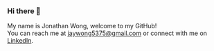### Hi there 👋
My name is Jonathan Wong, welcome to my GitHub! <br/>
You can reach me at jaywong5375@gmail.com or connect with me on [LinkedIn](https://www.linkedin.com/in/jonathan-wong-435a8b146/).

<!--
**jay5375/jay5375** is a ✨ _special_ ✨ repository because its `README.md` (this file) appears on your GitHub profile.

Here are some ideas to get you started:

- 🔭 I’m currently working on ...
- 🌱 I’m currently learning ...
- 👯 I’m looking to collaborate on ...
- 🤔 I’m looking for help with ...
- 💬 Ask me about ...
- 📫 How to reach me: ...
- 😄 Pronouns: ...
- ⚡ Fun fact: ...
-->
